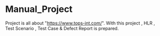 # Manual_Project
Project is all about "https://www.tops-int.com/".
With this project , HLR , Test Scenario , Test Case & Defect Report is prepared.
